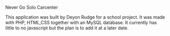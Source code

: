 Never Go Solo Carcenter 

This application was built by Deyon Rudge for a school project. It was made with PHP, HTML,CSS together with an MySQL database. It currently has little to no javascript but the plan is to add it at a later date.

